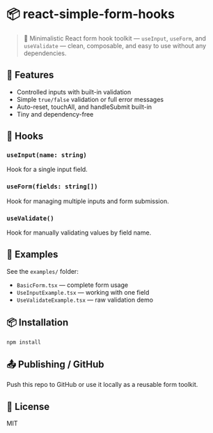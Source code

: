 # 📦 react-simple-form-hooks

> 🧠 Minimalistic React form hook toolkit — `useInput`, `useForm`, and `useValidate` — clean, composable, and easy to use without any dependencies.

## 🚀 Features
- Controlled inputs with built-in validation
- Simple `true/false` validation or full error messages
- Auto-reset, touchAll, and handleSubmit built-in
- Tiny and dependency-free

## 🧠 Hooks

### `useInput(name: string)`
Hook for a single input field.

### `useForm(fields: string[])`
Hook for managing multiple inputs and form submission.

### `useValidate()`
Hook for manually validating values by field name.

## 🧪 Examples
See the `examples/` folder:

- `BasicForm.tsx` — complete form usage
- `UseInputExample.tsx` — working with one field
- `UseValidateExample.tsx` — raw validation demo

## 📦 Installation
```
npm install
```

## 📤 Publishing / GitHub
Push this repo to GitHub or use it locally as a reusable form toolkit.

## 💬 License
MIT